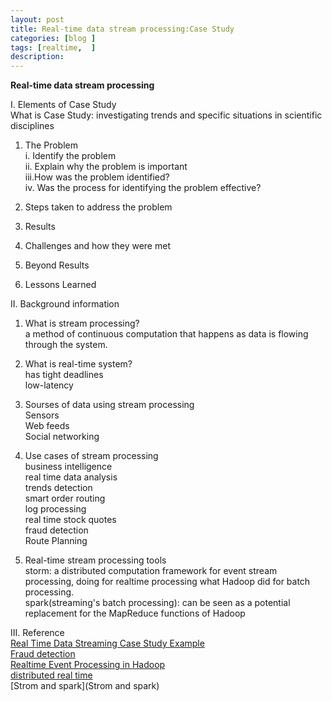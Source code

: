 ```yaml
---
layout: post
title: Real-time data stream processing:Case Study
categories: [blog ]
tags: [realtime,  ]
description: 
---
```


**Real-time data stream processing**

I. Elements of Case Study  
What is Case Study: investigating trends and specific situations in scientific disciplines  

1. The Problem  
	i.  Identify the problem  
	ii. Explain why the problem is important  
	iii.How was the problem identified?  
	iv. Was the process for identifying the problem effective?  

2. Steps taken to address the problem  

3. Results  

4. Challenges and how they were met  

5. Beyond Results  

6. Lessons Learned  

II. Background information  

1. What is stream processing?  
   a method of continuous computation that happens as data is flowing through the system.  

2. What is real-time system?  
   has tight deadlines  
   low-latency  

3. Sourses of data using stream processing  
   Sensors  
   Web feeds  
   Social networking  

4. Use cases of stream processing  
   business intelligence  
   real time data analysis  
   trends detection  
   smart order routing  
   log processing  
   real time stock quotes  
   fraud detection  
   Route Planning  

5. Real-time stream processing tools  
   storm: a distributed computation framework for event stream processing, doing for realtime processing what Hadoop did for batch processing.  
   spark(streaming's batch processing):	can be seen as a potential replacement for the MapReduce functions of Hadoop  

III. Reference  
[Real Time Data Streaming Case Study Example](http://www.slideshare.net/ransilberman/live-person-case-study-real-time-data-streaming-using-kafka-storm)  
[Fraud detection](http://www.batchly.net/log-spark-casestudy.html)  
[Realtime Event Processing in Hadoop](http://hortonworks.com/hadoop-tutorial/realtime-event-processing-nifi-kafka-storm/)  
[distributed real time](http://www.cakesolutions.net/teamblogs/introduction-into-distributed-real-time-stream-processing)  
[Strom and spark](Strom and spark)  

